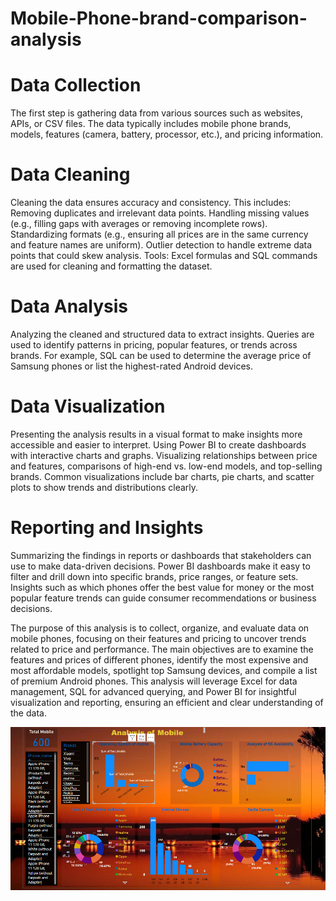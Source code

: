 # Mobile-Phone-brand-comparison-analysis
# Data Collection
The first step is gathering data from various sources such as websites, APIs, or CSV files. 
The data typically includes mobile phone brands, models, features (camera, battery, processor, etc.), and pricing information.

# Data Cleaning
Cleaning the data ensures accuracy and consistency.
This includes:
Removing duplicates and irrelevant data points.
Handling missing values (e.g., filling gaps with averages or removing incomplete rows).
Standardizing formats (e.g., ensuring all prices are in the same currency and feature names are uniform).
Outlier detection to handle extreme data points that could skew analysis.
Tools: Excel formulas and SQL commands are used for cleaning and formatting the dataset.

# Data Analysis
Analyzing the cleaned and structured data to extract insights.
Queries are used to identify patterns in pricing, popular features, or trends across brands.
For example, SQL can be used to determine the average price of Samsung phones or list the highest-rated Android devices.

# Data Visualization
Presenting the analysis results in a visual format to make insights more accessible and easier to interpret.
Using Power BI to create dashboards with interactive charts and graphs.
Visualizing relationships between price and features, comparisons of high-end vs. low-end models, and top-selling brands.
Common visualizations include bar charts, pie charts, and scatter plots to show trends and distributions clearly.

# Reporting and Insights
Summarizing the findings in reports or dashboards that stakeholders can use to make data-driven decisions.
Power BI dashboards make it easy to filter and drill down into specific brands, price ranges, or feature sets.
Insights such as which phones offer the best value for money or the most popular feature trends can guide consumer recommendations or business decisions.



The purpose of this analysis is to collect, organize, and evaluate data on mobile phones, focusing on their features and pricing to uncover trends related to price and performance. The main objectives are to examine the features and prices of different phones, identify the most expensive and most affordable models, spotlight top Samsung devices, and compile a list of premium Android phones. This analysis will leverage Excel for data management, SQL for advanced querying, and Power BI for insightful visualization and reporting, ensuring an efficient and clear understanding of the data.

![Alt Text](mobilephonebrand.png)
